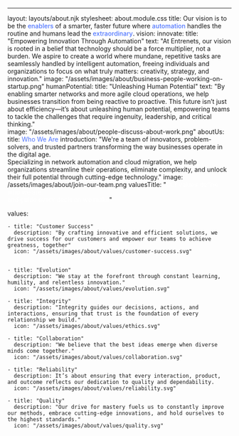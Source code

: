 ---
layout: layouts/about.njk
stylesheet: about.module.css
title: Our vision is to be the <span style='color:#4F75FF;font-weight:500'>enablers</span> of a smarter, faster future where <span style='color:#4F75FF; font-weight:500'>automation</span> handles the routine and humans lead the <span style='color:#4F75FF; font-weight:500'>extraordinary</span>.
vision: 
    innovate: 
        title: "Empowering Innovation Through Automation"
        text: "At Entrenets, our vision is rooted in a belief that technology should be a force multiplier, not a burden. We aspire to create a world where mundane, repetitive tasks are seamlessly handled by intelligent automation, freeing individuals and organizations to focus on what truly matters: creativity, strategy, and innovation."
        image: "/assets/images/about/business-people-working-on-startup.png"
    humanPotential: 
        title: "Unleashing Human Potential" 
        text: "By enabling smarter networks and more agile cloud operations, we help businesses transition from being reactive to proactive. This future isn’t just about efficiency—it’s about unleashing human potential, empowering teams to tackle the challenges that require ingenuity, leadership, and critical thinking."     
        image: "/assets/images/about/people-discuss-about-work.png"
aboutUs: 
    title: <span style='color:#4F75FF'>Who We Are</span>
    introduction: "We're a team of innovators, problem-solvers, and trusted partners transforming the way businesses operate in the digital age.<br /> Specializing in network automation and cloud migration, we help organizations streamline their operations, eliminate complexity, and unlock their full potential through cutting-edge technology."
    image: /assets/images/about/join-our-team.png
valuesTitle: "<span style='color:#fff'>Our values define who we are <br/> and guide every decision we make</span>"

values:

    - title: "Customer Success"
      description: "By crafting innovative and efficient solutions, we drive success for our customers and empower our teams to achieve greatness, together"
      icon: "/assets/images/about/values/customer-success.svg"


    - title: "Evolution"
      description: "We stay at the forefront through constant learning, humility, and relentless innovation."
      icon: "/assets/images/about/values/evolution.svg"

    - title: "Integrity"
      description: "Integrity guides our decisions, actions, and interactions, ensuring that trust is the foundation of every relationship we build."
      icon: "/assets/images/about/values/ethics.svg"

    - title: "Collaboration"
      description: "We believe that the best ideas emerge when diverse minds come together."
      icon: "/assets/images/about/values/collaboration.svg"

    - title: "Reliability"
      description: It’s about ensuring that every interaction, product, and outcome reflects our dedication to quality and dependability.
      icon: "/assets/images/about/values/reliability.svg"

    - title: "Quality"
      description: "Our drive for mastery fuels us to constantly improve our methods, embrace cutting-edge innovations, and hold ourselves to the highest standards."
      icon: "/assets/images/about/values/quality.svg"